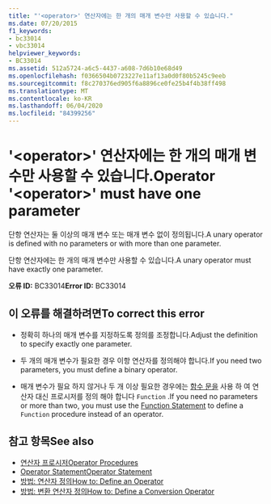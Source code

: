 ```yaml
---
title: "'<operator>' 연산자에는 한 개의 매개 변수만 사용할 수 있습니다."
ms.date: 07/20/2015
f1_keywords:
- bc33014
- vbc33014
helpviewer_keywords:
- BC33014
ms.assetid: 512a5724-a6c5-4437-a608-7d6b10e68d49
ms.openlocfilehash: f0366504b0723227e11af13a0d0f80b5245c9eeb
ms.sourcegitcommit: f8c270376ed905f6a8896ce0fe25b4f4b38ff498
ms.translationtype: MT
ms.contentlocale: ko-KR
ms.lasthandoff: 06/04/2020
ms.locfileid: "84399256"
---
```

# <a name="operator-operator-must-have-one-parameter"></a><span data-ttu-id="03ace-102">'\<operator>' 연산자에는 한 개의 매개 변수만 사용할 수 있습니다.</span><span class="sxs-lookup"><span data-stu-id="03ace-102">Operator '\<operator>' must have one parameter</span></span>
<span data-ttu-id="03ace-103">단항 연산자는 둘 이상의 매개 변수 또는 매개 변수 없이 정의됩니다.</span><span class="sxs-lookup"><span data-stu-id="03ace-103">A unary operator is defined with no parameters or with more than one parameter.</span></span>  
  
 <span data-ttu-id="03ace-104">단항 연산자에는 한 개의 매개 변수만 사용할 수 있습니다.</span><span class="sxs-lookup"><span data-stu-id="03ace-104">A unary operator must have exactly one parameter.</span></span>  
  
 <span data-ttu-id="03ace-105">**오류 ID:** BC33014</span><span class="sxs-lookup"><span data-stu-id="03ace-105">**Error ID:** BC33014</span></span>  
  
## <a name="to-correct-this-error"></a><span data-ttu-id="03ace-106">이 오류를 해결하려면</span><span class="sxs-lookup"><span data-stu-id="03ace-106">To correct this error</span></span>  
  
- <span data-ttu-id="03ace-107">정확히 하나의 매개 변수를 지정하도록 정의를 조정합니다.</span><span class="sxs-lookup"><span data-stu-id="03ace-107">Adjust the definition to specify exactly one parameter.</span></span>  
  
- <span data-ttu-id="03ace-108">두 개의 매개 변수가 필요한 경우 이항 연산자를 정의해야 합니다.</span><span class="sxs-lookup"><span data-stu-id="03ace-108">If you need two parameters, you must define a binary operator.</span></span>  
  
- <span data-ttu-id="03ace-109">매개 변수가 필요 하지 않거나 두 개 이상 필요한 경우에는 [함수 문을](../language-reference/statements/function-statement.md) 사용 하 여 연산자 대신 프로시저를 정의 해야 합니다 `Function` .</span><span class="sxs-lookup"><span data-stu-id="03ace-109">If you need no parameters or more than two, you must use the [Function Statement](../language-reference/statements/function-statement.md) to define a `Function` procedure instead of an operator.</span></span>  
  
## <a name="see-also"></a><span data-ttu-id="03ace-110">참고 항목</span><span class="sxs-lookup"><span data-stu-id="03ace-110">See also</span></span>

- [<span data-ttu-id="03ace-111">연산자 프로시저</span><span class="sxs-lookup"><span data-stu-id="03ace-111">Operator Procedures</span></span>](../programming-guide/language-features/procedures/operator-procedures.md)
- [<span data-ttu-id="03ace-112">Operator Statement</span><span class="sxs-lookup"><span data-stu-id="03ace-112">Operator Statement</span></span>](../language-reference/statements/operator-statement.md)
- [<span data-ttu-id="03ace-113">방법: 연산자 정의</span><span class="sxs-lookup"><span data-stu-id="03ace-113">How to: Define an Operator</span></span>](../programming-guide/language-features/procedures/how-to-define-an-operator.md)
- [<span data-ttu-id="03ace-114">방법: 변환 연산자 정의</span><span class="sxs-lookup"><span data-stu-id="03ace-114">How to: Define a Conversion Operator</span></span>](../programming-guide/language-features/procedures/how-to-define-a-conversion-operator.md)
